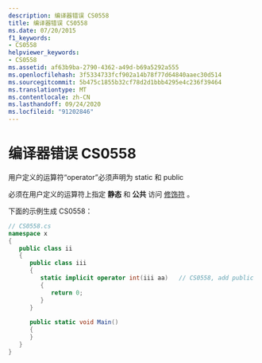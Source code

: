```yaml
---
description: 编译器错误 CS0558
title: 编译器错误 CS0558
ms.date: 07/20/2015
f1_keywords:
- CS0558
helpviewer_keywords:
- CS0558
ms.assetid: af63b9ba-2790-4362-a49d-b69a5292a555
ms.openlocfilehash: 3f5334733fcf902a14b78f77d64840aaec30d514
ms.sourcegitcommit: 5b475c1855b32cf78d2d1bbb4295e4c236f39464
ms.translationtype: MT
ms.contentlocale: zh-CN
ms.lasthandoff: 09/24/2020
ms.locfileid: "91202846"
---
```

# <a name="compiler-error-cs0558"></a>编译器错误 CS0558

用户定义的运算符“operator”必须声明为 static 和 public  
  
 必须在用户定义的运算符上指定 **静态** 和 **公共** 访问 [修饰符](../language-reference/keywords/index.md) 。  
  
 下面的示例生成 CS0558：  
  
```csharp  
// CS0558.cs  
namespace x  
{  
   public class ii  
   {  
      public class iii  
      {  
         static implicit operator int(iii aa)   // CS0558, add public  
         {  
            return 0;  
         }  
      }  
  
      public static void Main()  
      {  
      }  
   }  
}  
```
